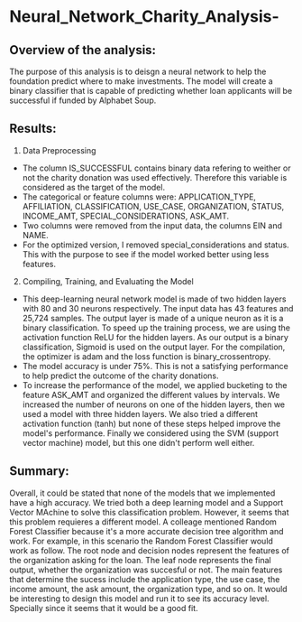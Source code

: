 # Neural_Network_Charity_Analysis-

## Overview of the analysis:

The purpose of this analysis is to deisgn a neural network to help the foundation predict where to make investments. The model will create a binary classifier that is capable of predicting whether loan applicants will be successful if funded by Alphabet Soup.

## Results: 

1.  Data Preprocessing

- The column IS_SUCCESSFUL contains binary data refering to weither or not the charity donation was used effectively. Therefore this variable is considered as the target of the model.
- The categorical or feature columns were:  APPLICATION_TYPE, AFFILIATION, CLASSIFICATION, USE_CASE, ORGANIZATION, STATUS, INCOME_AMT, SPECIAL_CONSIDERATIONS, ASK_AMT. 
- Two columns were removed from the input data, the columns EIN and NAME. 
- For the optimized version, I removed special_considerations and status. This with the purpose to see if the model worked better using less features. 

2. Compiling, Training, and Evaluating the Model

- This deep-learning neural network model is made of two hidden layers with 80 and 30 neurons respectively.
The input data has 43 features and 25,724 samples.
The output layer is made of a unique neuron as it is a binary classification.
To speed up the training process, we are using the activation function ReLU for the hidden layers. As our output is a binary classification, Sigmoid is used on the output layer.
For the compilation, the optimizer is adam and the loss function is binary_crossentropy.
- The model accuracy is under 75%. This is not a satisfying performance to help predict the outcome of the charity donations.
- To increase the performance of the model, we applied bucketing to the feature ASK_AMT and organized the different values by intervals. We increased the number of neurons on one of the hidden layers, then we used a model with three hidden layers. We also tried a different activation function (tanh) but none of these steps helped improve the model's performance. Finally we considered using the SVM (support vector machine) model, but this one didn't perform well either. 

## Summary:

Overall, it could be stated that none of the models that we implemented have a high accuracy. We tried both a deep learning model and a Support Vector MAchine to solve this classification problem. However, it seems that this problem requieres a different model. A colleage mentioned Random Forest Classifier because it's a more accurate decision tree algorithm and work. 
For example, in this scenario the Random Forest Classifier would work as follow. The root node and decision nodes represent the features of the organization asking for the loan. The leaf node represents the final output, whether the organization was succesful or not. The main features that determine the sucess include the application type, the use case, the income amount, the ask amount, the organization type, and so on. 
It would be interesting to design this model and run it to see its accuracy level. Specially since it seems that it would be a good fit. 
